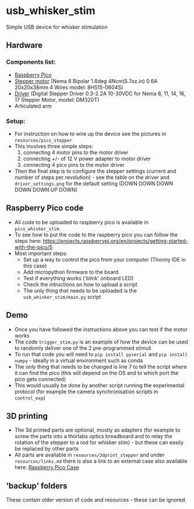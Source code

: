 # usb_whisker_stim
Simple USB device for whisker stimulation

## Hardware
### Components list:
- [Raspberry Pico](https://www.raspberrypi.com/products/raspberry-pi-pico/) 
- [Stepper motor](https://www.omc-stepperonline.com/fr/nema-8-bipolaire-1-8deg-4ncm-5-7oz-in-0-6a-6v-20x20x38mm-4-fils-8hs15-0604s?srsltid=AfmBOopk5yiqgoLouQ6k0vKjGUFTYhUCFirBDUTsyYDL8u_syfw4GUZw) (Nema 8 Bipolar 1.8deg 4Ncm(5.7oz.in) 0.6A 20x20x38mm 4 Wires model: 8HS15-0604S)
- [Driver](https://www.omc-stepperonline.com/fr/pilote-numerique-pas-a-pas-0-3-2-2a-10-30vdc-pour-nema-8-11-14-16-17-moteur-pas-a-pas-dm320t?srsltid=AfmBOor4CZzB0a09o4nP59VcgGCvBjCYBjOBE6GV5xBhgGucQqpYNq2G) (Digital Stepper Driver 0.3-2.2A 10-30VDC for Nema 8, 11, 14, 16, 17 Stepper Motor, model: DM320T)
- Articulated arm

### Setup:
- For instruction on how to wire up the device see the pictures in `resources/pics_stepper`
- This involves three simple steps:
    1) connecting 4 motor pins to the motor driver
    2) connecting +/- of 12 V power adapter to motor driver
    3) connecting 4 pico pins to the motor driver
- Then the final step is to configure the stepper settings (current and number of steps per revolution) - see the table on the driver and `driver_settings.png` for the default setting (DOWN DOWN DOWN DOWN DOWN UP DOWN)

## Raspberry Pico code
- All code to be uploaded to raspberry pico is available in `pico_whisker_stim`.
- To see how to put the code to the raspberry pico you can follow the steps here: https://projects.raspberrypi.org/en/projects/getting-started-with-the-pico/5 
- Most important steps:
    - Set up a way to control the pico from your computer (Thonny IDE in this case)
    - Add micropython firmware to the board
    - Test if everything works ('blink' onboard LED)
    - Check the intructions on how to upload a script
    - The only thing that needs to be uploaded is the `usb_whisker_stim/main.py` script

## Demo
- Once you have followed the instructions above you can test if the motor works
- The code `trigger_stim.py` is an example of how the device can be used to randomly deliver one of the 2 pre-programmed stimuli
- To run that code you will need to `pip install pyserial` and `pip install numpy` - ideally in a virtual environment such as conda
- The only thing that needs to be changed is line 7 to tell the script where it can find the pico (this will depend on the OS and to which port the pico gets connected) 
- This would usually be done by another script running the experimental protocol (for example the camera synchronisation scripts in `control_exp`)

## 3D printing

- The 3d printed parts are optional, mostly as adapters (for example to screw the parts into a thorlabs optics breadboard and to relay the rotation of the stepper to a rod for whisker stim) - but these can easily be replaced by other parts
- All parts are available in `resources/3dprint_stepper` and under `resources/links.md` there is also a link to an external case also available here: [Raspberry Pico Case](https://www.thingiverse.com/thing:4737733)


## 'backup' folders
These contain older version of code and resources - these can be ignored.
